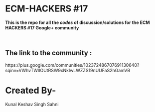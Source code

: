 # ECM-HACKERS #17
<p>
  <strong>
    This is the repo for all the <em>codes</em> of discussion/solutions for the ECM HACKERS #17 Google+ community
  </strong>
    </p><br>
<h2>The link to the community :<br></h2>
https://plus.google.com/communities/102372486707691130640?sqinv=VWhvTWlIOUtRSW9xNklwLWZZS19nUUFaS2hGamVB<br>
<h1>Created By-</h1>
<p>Kunal Keshav Singh Sahni</p>
